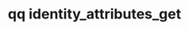 ---
category: identity
command: identity_attributes_get
keywords: qq, qq_cli, identity_attributes_get
optional_options: []
permalink: /qq-cli-command-guide/identity/identity_attributes_get.html
positional_options:
- help: A name or a SID, optionally qualified with a domain prefix (e.g "local:name",
    "world:Everyone", "ldap_user:name", "ldap_group:name", or "ad:name") or an ID
    type (e.g. "uid:1001", "gid:2001", "auth_id:513", "SID:S-1-1-0").
  name: identifier
  required: true
sidebar: qq_cli_command_reference_sidebar
summary: This section explains how to use the <code>qq identity_attributes_get</code>
  command.
synopsis: Get attributes related to the given identity.
title: qq identity_attributes_get
usage: qq identity_attributes_get [-h] identifier

---